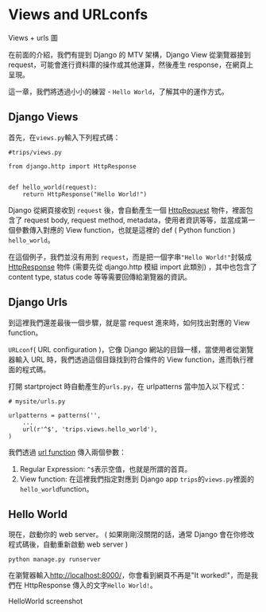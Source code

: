 # Views and URLconfs

Views + urls 圖

在前面的介紹，我們有提到 Django 的 MTV 架構，Django View 從瀏覽器接到 request，可能會進行資料庫的操作或其他運算，然後產生 response，在網頁上呈現。

這一章，我們將透過小小的練習 - `Hello World`，了解其中的運作方式。

## Django Views
首先，在`views.py`輸入下列程式碼：

```
#trips/views.py

from django.http import HttpResponse


def hello_world(request):
    return HttpResponse("Hello World!")

```
Django 從網頁接收到 `request` 後，會自動產生一個 [HttpRequest](https://docs.djangoproject.com/en/1.7/ref/request-response/#httprequest-objects) 物件，裡面包含了 request body, request method, metadata，使用者資訊等等，並當成第一個參數傳入對應的 View function，也就是這裡的 def ( Python function ) `hello_world`。

在這個例子，我們並沒有用到 `request`，而是把一個字串`"Hello World!"`封裝成 [HttpResponse](https://docs.djangoproject.com/en/dev/ref/request-response/#django.http.HttpRequest) 物件 (需要先從 django.http 模組 import 此類別) ，其中也包含了 content type, status code 等等需要回傳給瀏覽器的資訊。

## Django Urls

到這裡我們還差最後一個步驟，就是當 request 進來時，如何找出對應的 View function。

`URLconf`( URL configuration )，它像 Django 網站的目錄一樣，當使用者從瀏覽器輸入 URL 時，我們透過這個目錄找到符合條件的 View function，進而執行裡面的程式碼。

打開 startproject 時自動產生的`urls.py`，在 urlpatterns 當中加入以下程式：

```
# mysite/urls.py

urlpatterns = patterns('',
    ...
    url(r'^$', 'trips.views.hello_world'),
)
```
我們透過 [url function](https://docs.djangoproject.com/en/1.7/ref/urls/#django.conf.urls.url) 傳入兩個參數：
1. Regular Expression: `^$`表示空值，也就是所謂的首頁。
2. View function: 在這裡我們指定對應到 Django app `trips`的`views.py`裡面的`hello_world`function。

## Hello World
現在，啟動你的 web server。 ( 如果剛剛沒關閉的話，通常 Django 會在你修改程式碼後，自動重新啟動 web server )
```
python manage.py runserver
```
在瀏覽器輸入[http://localhost:8000/](http://localhost:8000/)，你會看到網頁不再是"It worked!"，而是我們在 HttpResponse 傳入的文字`Hello World!`。

HelloWorld screenshot
